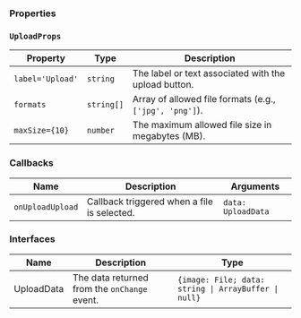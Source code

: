### Properties

### `UploadProps`

| Property         | Type       | Description                                             |
| ---------------- | ---------- | ------------------------------------------------------- |
| `label='Upload'` | `string`   | The label or text associated with the upload button.    |
| `formats`        | `string[]` | Array of allowed file formats (e.g., `['jpg', 'png']`). |
| `maxSize={10}`   | `number`   | The maximum allowed file size in megabytes (MB).        |

### Callbacks

| Name             | Description                                 | Arguments          |
| ---------------- | ------------------------------------------- | ------------------ |
| `onUploadUpload` | Callback triggered when a file is selected. | `data: UploadData` |

### Interfaces

| Name       | Description                                  | Type                                                 |
| ---------- | -------------------------------------------- | ---------------------------------------------------- |
| UploadData | The data returned from the `onChange` event. | `{image: File; data: string \| ArrayBuffer \| null}` |
